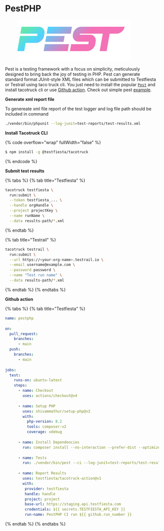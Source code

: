 # PestPHP

<figure><img src="../../../.gitbook/assets/pestphp logo.jpeg" alt=""><figcaption></figcaption></figure>

Pest is a testing framework with a focus on simplicity, meticulously designed to bring back the joy of testing in PHP. Pest  can  generate standard format JUnit-style XML files  which can be  submitted  to Testfiesta or Testrail using taco truck cli. You just need to install the popular [`Pest`](https://pestphp.com/docs/installation) and install tacotruck  cli or use [Github action](https://github.com/testfiesta/tacotruck-action).  Check out simple pest [example](https://github.com/testfiesta/tacotruck-examples/tree/main/demo-pestphp-tf).

**Generate xml report file**&#x20;

To genereate xml file  report  of the test logger and log file path should be included in command&#x20;

```sh
./vendor/bin/phpunit --log-junit=test-reports/test-results.xml
```

**Install Tacotruck CLI** &#x20;

{% code overflow="wrap" fullWidth="false" %}
```sh
$ npm install -g @testfiesta/tacotruck
```
{% endcode %}

**Submit test results**

{% tabs %}
{% tab title="Testfiesta" %}
```sh
tacotruck testfiesta \
  run:submit \
  --token testfiesta_... \
  --handle orgHandle \
  --project projectKey \
  --name runName \
  --data results-path/*.xml
```
{% endtab %}

{% tab title="Testrail" %}
```sh
tacotruck testrail \
  run:submit \
  --url https://<your-org-name>.testrail.io \
  --email username@example.com \
  --password password \
  --name "Test run name" \
  --data results-path/*.xml
```
{% endtab %}
{% endtabs %}

**Github action**

{% tabs %}
{% tab title="Testfiesta" %}
```yaml
name: pestphp

on:
  pull_request:
    branches:
      - main
  push:
    branches:
      - main

jobs:
  test:
    runs-on: ubuntu-latest
    steps:
      - name: Checkout
        uses: actions/checkout@v4

      - name: Setup PHP
        uses: shivammathur/setup-php@v2
        with:
          php-version: 8.2
          tools: composer:v2
          coverage: xdebug

      - name: Install Dependencies
        run: composer install --no-interaction --prefer-dist --optimize-autoloader

      - name: Tests
        run: ./vendor/bin/pest --ci --log-junit=test-reports/test-results.xml

      - name: Report Results
        uses: testfiesta/tacotruck-action@v1
        with:
         provider: testfiesta
         handle: handle
         project: project
         base-url: https://staging.api.testfiesta.com
         credentials: ${{ secrets.TESTFIESTA_API_KEY }}
         run-name: PestPHP CI run ${{ github.run_number }}

```
{% endtab %}
{% endtabs %}
